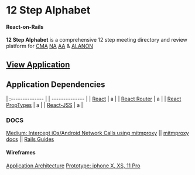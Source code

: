 # 12 Step Alphabet
#### React-on-Rails

**12 Step Alphabet** is a comprehensive 12 step meeting directory and review platform for [CMA](https://www.crystalmeth.org/) [NA](https://www.na.org/?ID=aboutus) [AA](https://www.aa.org/pages/en_US/what-is-aa) & [ALANON](https://al-anon.org/) 

## [View Application](https://twelve-step-alphabet.netlify.app/)

## Application Dependencies

| :-------------- | | -------------- |
|      [React](https://create-react-app.dev/)   | a |
|   [React Router](https://www.npmjs.com/package/react-router)   | a |
| [React PropTypes](https://www.npmjs.com/package/prop-types) | a |
|     [React-JSS](https://www.npmjs.com/package/react-jss)      | a |
### DOCS

[Medium: Intercept iOs/Android Network Calls using mitmproxy](https://medium.com/testvagrant/intercept-ios-android-network-calls-using-mitmproxy-4d3c94831f62) || [mitmproxy docs](https://docs.mitmproxy.org/stable/) || [Rails Guides](https://guides.rubyonrails.org/)

#### Wireframes

[Application Architecture](https://xd.adobe.com/view/4ca673fb-51dd-4ca0-a3c6-1a295c9854fd-19f5/)
[Prototype: iphone X, XS, 11 Pro](https://xd.adobe.com/view/21403106-c549-4c49-a64f-509952a11ae4-7413/)

